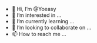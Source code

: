 - 👋 Hi, I’m @Yoeasy
- 👀 I’m interested in ...
- 🌱 I’m currently learning ...
- 💞️ I’m looking to collaborate on ...
- 📫 How to reach me ...

<!---
Yoeasy/Yoeasy is a ✨ special ✨ repository because its `README.md` (this file) appears on your GitHub profile.
You can click the Preview link to take a look at your changes.
--->
